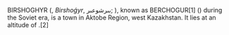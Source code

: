 BIRSHOGHYR (, _Birshoǵyr_, بىرشوعىر; ), known as BERCHOGUR[1] () during the Soviet era, is a town in Aktobe Region, west Kazakhstan. It lies at an altitude of .[2]
